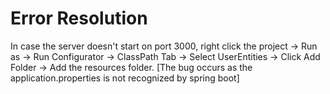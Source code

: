 # Error Resolution
In case the server doesn't start on port 3000, right click the project -> Run as -> Run Configurator -> ClassPath Tab -> Select UserEntities -> Click Add Folder -> Add the resources folder.
[The bug occurs as the application.properties is not recognized by spring boot]